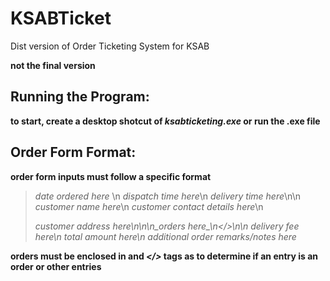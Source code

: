 # KSABTicket
 Dist version of Order Ticketing System for KSAB
 
 **not the final version**

## Running the Program:
**to start, create a desktop shotcut of _ksabticketing.exe_ or run the .exe file**

## Order Form Format:
**order form inputs must follow a specific format**

> <DATE> _date ordered here_ \n<DISPATCH TIME> _dispatch time here_\n<DELIVERY TIME> _delivery time here_\n\n<NAME> _customer name here_\n<CONTACT> _customer contact details here_\n<ADDRESS> _customer address here_\n\n<ORDERS>\n_orders here_\n</>\n\n<DELIVERY FEE> _delivery fee here_\n<TOTAL> _total amount here_\n<NOTES> _additional order remarks/notes here_
 
**orders must be enclosed in _<ORDER>_ and _</>_ tags as to determine if an entry is an order or other entries**
